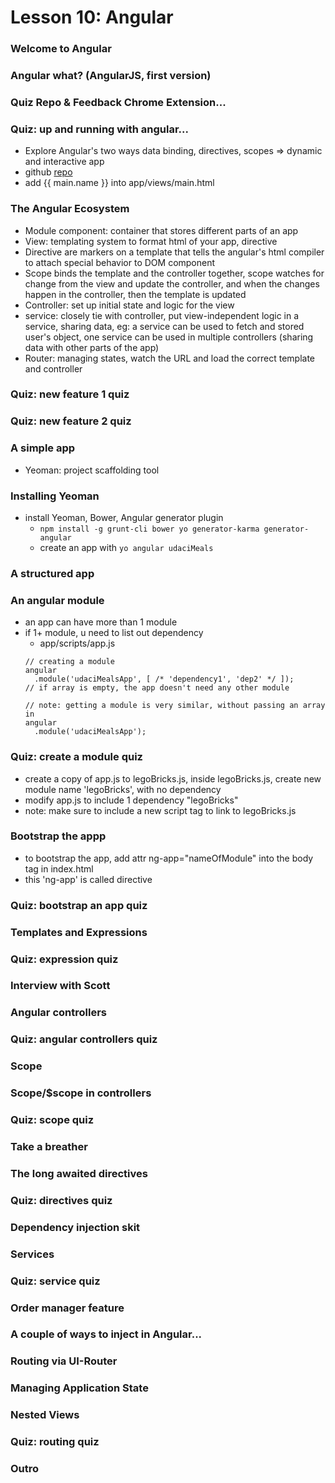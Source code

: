 # Lesson 10: Angular

### Welcome to Angular
### Angular what? (AngularJS, first version)
### Quiz Repo & Feedback Chrome Extension...
### Quiz: up and running with angular...
* Explore Angular's two ways data binding, directives, scopes => dynamic and interactive app
* github [repo](https://github.com/bunnydeviloper/Angular-Up-and-Running.git)
* add {{ main.name }} into app/views/main.html

### The Angular Ecosystem
* Module component: container that stores different parts of an app
* View: templating system to format html of your app, directive
* Directive are markers on a template that tells the angular's html compiler to attach special behavior to DOM component
* Scope binds the template and the controller together, scope watches for change from the view and update the controller, and when the changes happen in the controller, then the template is updated
* Controller: set up initial state and logic for the view
* service: closely tie with controller, put view-independent logic in a service, sharing data, eg: a service can be used to fetch and stored user's object, one service can be used in multiple controllers (sharing data with other parts of the app)
* Router: managing states, watch the URL and load the correct template and controller

### Quiz: new feature 1 quiz
### Quiz: new feature 2 quiz
### A simple app
* Yeoman: project scaffolding tool

### Installing Yeoman
* install Yeoman, Bower, Angular generator plugin
  * `npm install -g grunt-cli bower yo generator-karma generator-angular`
  * create an app with `yo angular udaciMeals`

### A structured app
### An angular module
* an app can have more than 1 module
* if 1+ module, u need to list out dependency
  * app/scripts/app.js
  ```
  // creating a module
  angular
    .module('udaciMealsApp', [ /* 'dependency1', 'dep2' */ ]);
  // if array is empty, the app doesn't need any other module

  // note: getting a module is very similar, without passing an array in
  angular
    .module('udaciMealsApp');
  ```

### Quiz: create a module quiz
* create a copy of app.js to legoBricks.js, inside legoBricks.js, create new module name 'legoBricks', with no dependency
* modify app.js to include 1 dependency "legoBricks"
* note: make sure to include a new script tag to link to legoBricks.js

### Bootstrap the appp
* to bootstrap the app, add attr ng-app="nameOfModule" into the body tag in index.html
* this 'ng-app' is called directive

### Quiz: bootstrap an app quiz
### Templates and Expressions

### Quiz: expression quiz
### Interview with Scott
### Angular controllers
### Quiz: angular controllers quiz
### Scope
### Scope/$scope in controllers
### Quiz: scope quiz
### Take a breather
### The long awaited directives
### Quiz: directives quiz
### Dependency injection skit
### Services
### Quiz: service quiz
### Order manager feature
### A couple of ways to inject in Angular...
### Routing via UI-Router
### Managing Application State
### Nested Views
### Quiz: routing quiz
### Outro
